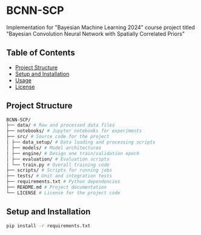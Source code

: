 # BCNN-SCP

Implementation for "Bayesian Machine Learning 2024" course project titled "Bayesian Convolution Neural Network with Spatially Correlated Priors"

## Table of Contents

- [Project Structure](#project-structure)
- [Setup and Installation](#setup-and-installation)
- [Usage](#usage)
- [License](#license)

## Project Structure

```bash
BCNN-SCP/
├── data/ # Raw and processed data files
├── notebooks/ # Jupyter notebooks for experiments
├── src/ # Source code for the project
│ ├── data_setup/ # Data loading and processing scripts
│ ├── models/ # Model architectures
│ ├── engine/ # Design one train/validation epoch
│ ├── evaluation/ # Evaluation scripts
│ └── train.py # Overall training code
├── scripts/ # Scripts for running jobs
├── tests/ # Unit and integration tests
├── requirements.txt # Python dependencies
├── README.md # Project documentation
└── LICENSE # License for the project code
```

## Setup and Installation

```bash
pip install -r requirements.txt
```
